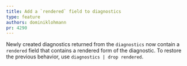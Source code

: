 ```yaml
---
title: Add a `rendered` field to diagnostics
type: feature
authors: dominiklohmann
pr: 4290
---
```


Newly created diagnostics returned from the `diagnostics` now contain a
`rendered` field that contains a rendered form of the diagnostic. To restore the
previous behavior, use `diagnostics | drop rendered`.
